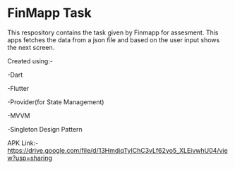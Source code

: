 # FinMapp Task

This respository contains the task given by Finmapp for assesment. This apps fetches the data from a json file and based on the user input shows the next screen.

Created using:- 

-Dart

-Flutter

-Provider(for State Management)

-MVVM

-Singleton Design Pattern

APK Link:- https://drive.google.com/file/d/13HmdiqTyIChC3vLf62yo5_XLEivwhU04/view?usp=sharing
